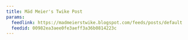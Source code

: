 ```yaml
---
title: Mäd Meier's Twike Post
params:
  feedlink: https://madmeierstwike.blogspot.com/feeds/posts/default
  feedid: 00982ea3aee0fe3aeff3a36b0814223c
---
```

